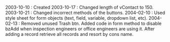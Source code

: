 2003-10-10 : Created2003-10-17 : Changed length of vContact to 150.2003-10-21 : Changed incorrect methods of the buttons.2004-02-10 :  Used style sheet for form objects (text, field, variable, dropdown list, etc).2004-02-13 : Removed unused Trash btn. Added code in form method to disable bzAdd when inspection engineers or office engineers are using it. After adding a record retrieve all records and resort by cons name.